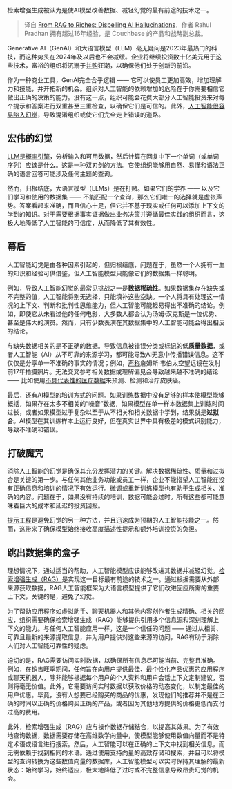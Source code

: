 <!--
title:  从RAG到财富：驱散人工智能的幻觉
cover: https://cdn.thenewstack.io/media/2023/11/06db055c-ai-hallucination-rag-1024x688.jpg
-->

检索增强生成被认为是使AI模型改善数据、减轻幻觉的最有前途的技术之一。

> 译自 [From RAG to Riches: Dispelling AI Hallucinations](https://thenewstack.io/from-rag-to-riches-dispelling-ai-hallucinations/)，作者 Rahul Pradhan 拥有超过16年经验，是 Couchbase 的产品和战略副总裁。

Generative AI（GenAI）和大语言模型（LLM）毫无疑问是2023年最热门的科技，而这种势头在2024年及以后也不会减缓。企业将继续投资数十亿美元用于这些技术，富裕的组织将沉溺于[并购](https://www.gartner.com/en/newsroom/press-releases/2023-11-15-gartner-announces-top-trends-in-mergers-and-acquisitions-for-2024)狂潮，以确保他们处于创新的前沿。

作为一种商业工具，GenAI完全合乎逻辑 —— 它可以使员工更加高效，增加理解力和技能，并开拓新的机会。组织对人工智能的依赖增加的危险在于你需要相信它做出正确的决策的能力。没有这一点，组织可能会花费大部分人工智能投资来对每个提示和答案进行双重甚至三重检查，以确保它们是可信的。此外，[人工智能很容易陷入幻觉](https://thenewstack.io/deep-learning-neural-networks-google-deep-dream/)，导致混淆组织或使它们完全走上错误的道路。

## 宏伟的幻觉

[LLM是概率引擎](https://thenewstack.io/what-is-a-large-language-model/)，分析输入和可用数据，然后计算在回复中下一个单词（或单词序列）应该是什么。这是一种双刃剑的方法。它使组织能够用自然、易懂和语法正确的语言回答可能涉及任何主题的查询。

然而，归根结底，大语言模型（LLMs）是在打赌。如果它们的学养 —— 以及它们学习和使用的数据集 —— 不能匹配一个查询，那么它们唯一的选择就是虚张声势。答案看起来准确，而且信心十足，但它并不基于现实或任何可以添加上下文的学到的知识。对于需要根据事实证据做出业务决策并遵循最佳实践的组织而言，这极大地降低了人工智能的可信度，从而降低了其有效性。

## 幕后

人工智能幻觉是由各种因素引起的，但归根结底，问题在于，虽然一个人拥有一生的知识和经验可供借鉴，但人工智能模型只能像它们的数据集一样聪明。

例如，导致人工智能幻觉的最常见挑战之一是**数据稀疏性**。如果数据集存在缺失或不完整的值，人工智能将别无选择，只能填补这些空缺。一个人将具有处理这一情况的上下文、判断和批判性思维能力，但人工智能可能轻易得出不准确的结论。例如，即使它从未看过他的任何电影，大多数人都会认为汤姆·汉克斯是一位优秀、甚至是伟大的演员。然而，只有少数表演在其数据集中的人工智能可能会得出相反的结论。

与缺失数据相关的是不正确的数据。导致信息被错误分类或标记的低**质量数据**，或者人工智能（AI）从不可靠的来源学习，都可能导致AI无意中传播错误信息。这不仅仅是分享单一不准确的事实的情况；例如，[声称](https://petapixel.com/2023/02/08/googles-bard-ai-chatbot-shares-false-photo-fact-in-its-debut/)詹姆斯·韦伯太空望远镜在发射前17年拍摄照片。无法交叉参考相关数据或理解偏见会导致越来越不准确的结论 —— 比如使用[不具代表性的医疗数据](https://www.thelancet.com/journals/landig/article/PIIS2589-7500(21)00252-1/fulltext)来预测、检测和治疗皮肤癌。

最后，还有AI模型的培训方式的问题。如果训练数据中没有足够的样本使模型能够概括，如果存在太多不相关的“噪音”数据，如果模型在单一样本数据集上训练时间过长，或者如果模型过于复杂以至于从不相关和相关数据中学到，结果就是**过拟合**。AI模型在其训练样本上运行良好，但在真实世界中具有极差的模式识别能力，导致不准确和错误。

## 打破魔咒

[消除人工智能的幻觉](https://thenewstack.io/how-to-reduce-the-hallucinations-from-large-language-models/)是确保其充分发挥潜力的关键。解决数据稀疏性、质量和过拟合是关键的第一步。与任何其他业务功能或员工一样，企业不能指望人工智能在没有正确信息和培训的情况下有效运行。微调或重新训练模型也有助于生成相关、准确的内容。问题在于，如果没有持续的培训，数据可能会过时。所有这些都可能意味着巨大的成本和延迟的投资回报。

[提示工程](https://thenewstack.io/prompt-engineering-get-llms-to-generate-the-content-you-want/)是避免幻觉的另一种方法，并且迅速成为预期的人工智能技能之一。然而，这带来了确保模型始终接收高度描述性提示和额外培训投资的负担。

## 跳出数据集的盒子

理想情况下，通过适当的帮助，人工智能模型应该能够改进其数据并减轻幻觉。[检索增强生成（RAG）](https://thenewstack.io/improving-chatgpts-ability-to-understand-ambiguous-prompts/)是实现这一目标最有前途的技术之一。通过根据需要从外部来源获取数据，RAG人工智能框架为大语言模型提供了它们改进回应所需的重要上下文，关键的是，避免了幻觉。

为了帮助应用程序如虚拟助手、聊天机器人和其他内容创作者生成精确、相关的回应，组织需要确保检索增强生成（RAG）能够提供引用多个信息源和深刻理解上下文的能力。与任何人工智能应用一样，这是一个信任的问题 —— 通过从相关、可靠且最新的来源提取信息，并为用户提供对这些来源的访问，RAG有助于消除人们对人工智能可靠性的疑虑。

迫切的是，RAG需要访问实时数据，以确保所有信息尽可能当前、完整且准确。例如，在销售旺季期间，任何旨在向用户提供最佳、最个性化产品优惠的应用程序或聊天机器人，除非能够根据每个用户的个人资料和用户会话上下文定制建议，否则将毫无价值。此外，它需要访问实时数据以获取价格的动态变化，以制定最佳的用户优惠。毕竟，没有人想要已经购买的商品的优惠，发现他们的推荐并不是在正确的时间以正确的价格购买正确的产品，或者因为其他地方提供的价格更低而支付过高的费用。

此外，检索增强生成（RAG）应与操作数据存储结合，以提高其效果。为了有效地查询数据，数据需要存储在高维数学向量中，使模型能够使用数值向量而不是特定术语或语言进行搜索。然后，人工智能可以在正确的上下文中找到相关信息，而无需依赖于找到相同的术语。通过使用支持向量的高效存储和搜索，并且可以将模型的查询转换为这些数值向量的数据库，人工智能模型可以实时保持其理解的最新状态：始终学习，始终适应，极大地降低了过时或不完整信息导致昂贵幻觉的机会。
